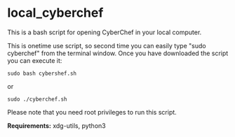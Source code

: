 # local_cyberchef
This is a bash script for opening CyberChef in your local computer.

This is onetime use script, so second time you can easily type "sudo cyberchef" from the terminal window.
Once you have downloaded the script you can execute it:
```
sudo bash cybershef.sh
```
or

```
sudo ./cyberchef.sh
```

Please note that you need root privileges to run this script.

**Requirements:**
xdg-utils, python3
